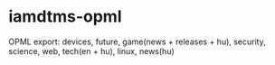 # iamdtms-opml
OPML export: devices, future, game(news + releases + hu), security, science, web, tech(en + hu), linux, news(hu)
